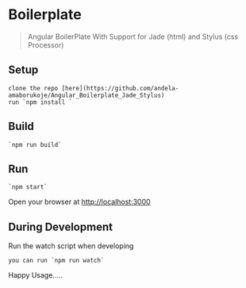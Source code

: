 # Boilerplate

> Angular BoilerPlate With Support for Jade (html) and Stylus (css Processor)


## Setup
    clone the repo [here](https://github.com/andela-amaborukoje/Angular_Boilerplate_Jade_Stylus)
    run `npm install `


## Build
    `npm run build`

## Run
    `npm start`

Open your browser at [http://localhost:3000](http://localhost:3000)

## During Development

Run the watch script when developing

    you can run `npm run watch`

Happy Usage.....
